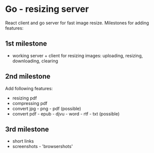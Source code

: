 # Go - resizing server

React client and go server for fast image resize. Milestones for adding features:

## 1st milestone

- working server + client for resizing images: uploading, resizing, downloading, clearing

## 2nd milestone

Add following features:

- resizing pdf
- compressing pdf
- convert jpg - png - pdf (possible)
- convert pdf - epub - djvu - word - rtf - txt (possible)

## 3rd milestone

- short links
- screenshots - 'browsershots'
